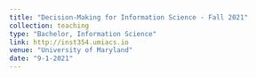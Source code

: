 ```yaml
---
title: "Decision-Making for Information Science - Fall 2021"
collection: teaching
type: "Bachelor, Information Science"
link: http://inst354.umiacs.io
venue: "University of Maryland"
date: "9-1-2021"
---
```

